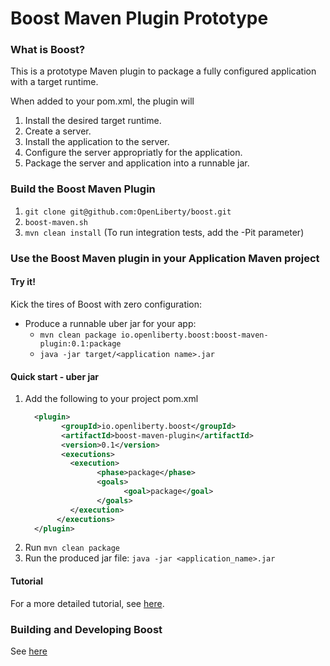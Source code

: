 # Boost Maven Plugin Prototype

### What is Boost?

This is a prototype Maven plugin to package a fully configured application with a target runtime.

When added to your pom.xml, the plugin will

1. Install the desired target runtime.
2. Create a server.
3. Install the application to the server.
4. Configure the server appropriatly for the application.
5. Package the server and application into a runnable jar.

### Build the Boost Maven Plugin

1. `git clone git@github.com:OpenLiberty/boost.git`
2. `boost-maven.sh`
3. `mvn clean install`  (To run integration tests, add the -Pit parameter)

### Use the Boost Maven plugin in your Application Maven project 

#### Try it!

Kick the tires of Boost with zero configuration:

* Produce a runnable uber jar for your app:
    * `mvn clean package io.openliberty.boost:boost-maven-plugin:0.1:package`
    * `java -jar target/<application name>.jar`

#### Quick start - uber jar

1. Add the following to your project pom.xml
    ```xml
      <plugin>
            <groupId>io.openliberty.boost</groupId>
            <artifactId>boost-maven-plugin</artifactId>
            <version>0.1</version>
            <executions>
              <execution>
                    <phase>package</phase>
                    <goals>
                          <goal>package</goal>
                    </goals>
              </execution>
           </executions>
      </plugin>
    ```
1. Run `mvn clean package`
1. Run the produced jar file: `java -jar <application_name>.jar`

#### Tutorial

For a more detailed tutorial, see [here](BoostTutorial.md).

### Building and Developing Boost

See [here](https://github.com/OpenLiberty/boost/wiki/Home) 
